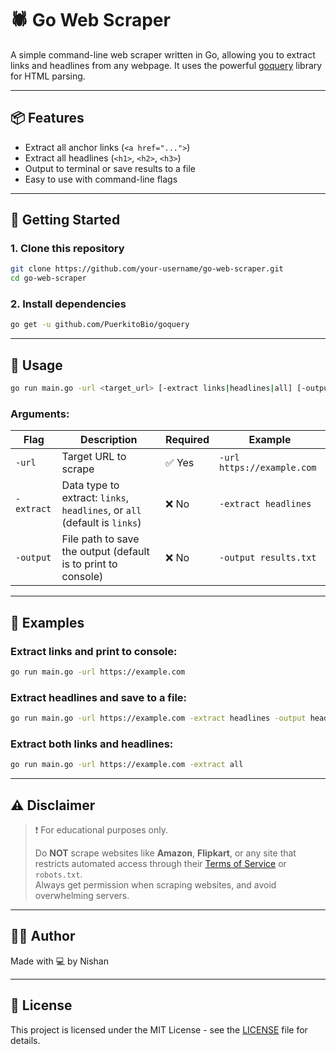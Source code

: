 # 🕷️ Go Web Scraper

A simple command-line web scraper written in Go, allowing you to extract links and headlines from any webpage. It uses the powerful [goquery](https://github.com/PuerkitoBio/goquery) library for HTML parsing.

---

## 📦 Features

- Extract all anchor links (`<a href="...">`)
- Extract all headlines (`<h1>`, `<h2>`, `<h3>`)
- Output to terminal or save results to a file
- Easy to use with command-line flags

---

## 🚀 Getting Started

### 1. Clone this repository

```bash
git clone https://github.com/your-username/go-web-scraper.git
cd go-web-scraper
```

### 2. Install dependencies

```bash
go get -u github.com/PuerkitoBio/goquery
```

---

## 🧪 Usage

```bash
go run main.go -url <target_url> [-extract links|headlines|all] [-output output.txt]
```

### Arguments:

| Flag         | Description                                                                 | Required | Example                                 |
|--------------|-----------------------------------------------------------------------------|----------|-----------------------------------------|
| `-url`       | Target URL to scrape                                                        | ✅ Yes   | `-url https://example.com`              |
| `-extract`   | Data type to extract: `links`, `headlines`, or `all` (default is `links`)   | ❌ No    | `-extract headlines`                    |
| `-output`    | File path to save the output (default is to print to console)               | ❌ No    | `-output results.txt`                   |

---

## 📌 Examples

### Extract links and print to console:
```bash
go run main.go -url https://example.com
```

### Extract headlines and save to a file:
```bash
go run main.go -url https://example.com -extract headlines -output headlines.txt
```

### Extract both links and headlines:
```bash
go run main.go -url https://example.com -extract all
```

---

## ⚠️ Disclaimer

> ❗ For educational purposes only.
>
> Do **NOT** scrape websites like **Amazon**, **Flipkart**, or any site that restricts automated access through their [Terms of Service](https://www.amazon.in/gp/help/customer/display.html?nodeId=201909000) or `robots.txt`.  
> Always get permission when scraping websites, and avoid overwhelming servers.

---

## 🧑‍💻 Author

Made with 💻 by Nishan

---

## 📄 License

This project is licensed under the MIT License - see the [LICENSE](LICENSE) file for details.
